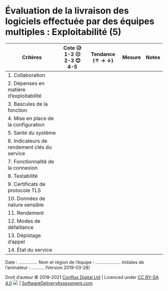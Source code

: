 # Évaluation de la livraison des logiciels effectuée par des équipes multiples : Exploitabilité (5)

| **Critères**            | **Cote 😥 1-2 😐 2-3 😊 4-5** | **Tendance (↑ → ↓)** | **Mesure** | **Notes** |
| ------------------------ | ---------------------------- | ----------------- | ---------- | --------- |
| 1\. Collaboration        |                              |                   |            |           |
| 2\. Dépenses en matière d’exploitabilité |                              |                   |            |           |
| 3\. Bascules de la fonction      |                              |                   |            |           |
| 4\. Mise en place de la configuration    |                              |                   |            |           |
| 5\. Santé du système        |                              |                   |            |           |
| 6\. Indicateurs de rendement clés du service         |                              |                   |            |           |
| 7\. Fonctionnalité de la connexion      |                              |                   |            |           |
| 8\. Testabilité          |                              |                   |            |           |
| 9\. Certificats de protocole TLS            |                              |                   |            |           |
| 10\. Données de nature sensible      |                              |                   |            |           |
| 11\. Rendement         |                              |                   |            |           |
| 12\. Modes de défaillance       |                              |                   |            |           |
| 13\. Dépistage d’appel       |                              |                   |            |           |
| 14\. État du service      |                              |                   |            |           |

Date : ............... Nom et région de l’équipe : .................... Initiales de l’animateur : .......... (Version 2019-03-28)

Droit d’auteur © 2018-2021 [Conflux Digital Ltd](https://confluxdigital.net/) | Licenced under [CC BY-SA 4.0](https://creativecommons.org/licenses/by-sa/4.0/) ![](https://licensebuttons.net/l/by-sa/3.0/88x31.png) | [SoftwareDeliveryAssessment.com](http://SoftwareDeliveryAssessment.com/)